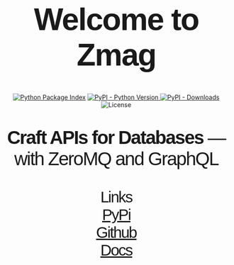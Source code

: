 <h1 style="font-size: 5em; letter-spacing: -2px; font-family: Georgia, sans-serif;" align="center">
   Welcome to <strong>Zmag</strong>
</h1>

<p align="center">
   <a href="https://pypi.org/project/zmag/" target="_blank"><img 
      src="https://img.shields.io/pypi/v/zmag" 
      alt="Python Package Index"
      /></a>
   <a href="https://pypi.org/project/zmag/" target="_blank">
   <img alt="PyPI - Python Version" src="https://img.shields.io/pypi/pyversions/zmag" />
   </a>
   <a href="https://pypistats.org/packages/zmag" target="_blank">
   <img alt="PyPI - Downloads" src="https://img.shields.io/pypi/dm/zmag" />
   </a>
   <img alt="License" src = "https://img.shields.io/badge/License-MIT-yellow.svg">
</p>

<p align="center" style="font-size: 3em; letter-spacing: -2px; font-family: Georgia, sans-serif;">
   <strong>Craft APIs for Databases</strong> —  with ZeroMQ and GraphQL
</p>

<p align="center" style="font-size: 2.5em; letter-spacing: -2px; font-family: Georgia, sans-serif;" >
   Links 
   <br>
   <a href="https://pypi.org/project/zmag" target="_blank">
   PyPi
   </a>
   <br>
   <a href="https://github.com/hlop3z/zmag" target="_blank">
   Github
   </a>
   <br>
   <a href="https://hlop3z.github.io/zmag/" target="_blank">
   Docs
   </a>
</p>

